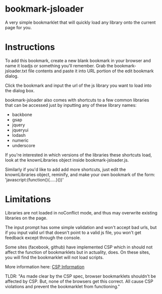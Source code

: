 bookmark-jsloader
=================

A very simple bookmarklet that will quickly load any library onto the current page for you.

Instructions
============

To add this bookmark, create a new blank bookmark in your browser and name it loadjs or something you'll remember. Grab the bookmark-jsloader.txt file contents and paste it into URL portion of the edit bookmark dialog.

Click the bookmark and input the url of the js library you want to load into the dialog box.

bookmark-jsloader also comes with shortcuts to a few common libraries that can be accessed just by inputting any of these library names:
* backbone
* gsap
* jquery
* jqueryui
* lodash
* numeric
* underscore

If you're interested in which versions of the libraries these shortcuts load, look at the knownLibraries object inside bookmark-jsloader.js.

Similarly if you'd like to add add more shortcuts, just edit the knownLibraries object, reminify, and make your own bookmark of the form: 'javascript:(function(){.....}())'

Limitations
===========

Libraries are not loaded in noConflict mode, and thus may overwrite existing libraries on the page.

The input prompt has some simple validation and won't accept bad urls, but if you input valid url that doesn't point to a valid js file, you won't get feedback except through the console.

Some sites (facebook, github) have implemented CSP which in should not affect the function of bookmarklets but in actuality, does. On these sites, you will find the bookmarklet will not load scripts.

More information here: <a href="https://github.com/blog/1477-content-security-policy">CSP Information</a>

TLDR: "As made clear by the CSP spec, browser bookmarklets shouldn't be affected by CSP. But, none of the browsers get this correct. All cause CSP violations and prevent the bookmarklet from functioning."
